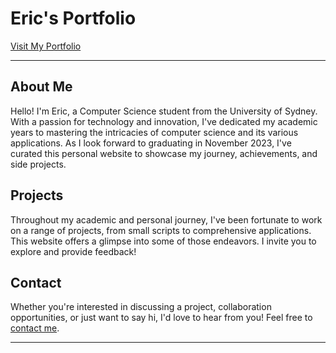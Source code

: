 # Eric's Portfolio

[Visit My Portfolio](https://chunyinn.github.io/Chunyin.github.io/)

---

## About Me

Hello! I'm Eric, a Computer Science student from the University of Sydney. With a passion for technology and innovation, I've dedicated my academic years to mastering the intricacies of computer science and its various applications. As I look forward to graduating in November 2023, I've curated this personal website to showcase my journey, achievements, and side projects.

## Projects

Throughout my academic and personal journey, I've been fortunate to work on a range of projects, from small scripts to comprehensive applications. This website offers a glimpse into some of those endeavors. I invite you to explore and provide feedback!

## Contact

Whether you're interested in discussing a project, collaboration opportunities, or just want to say hi, I'd love to hear from you! Feel free to [contact me](ericlijunyin@gmail.com). 

---

